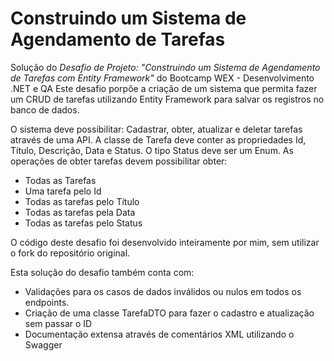 # Construindo um Sistema de Agendamento de Tarefas

Solução do *Desafio de Projeto: "Construindo um Sistema de Agendamento de Tarefas com Entity Framework"* do Bootcamp WEX - Desenvolvimento .NET e QA
Este desafio porpõe a criação de um sistema que permita fazer um CRUD de tarefas utilizando Entity Framework para salvar os registros no banco de dados.

O sistema deve possibilitar: Cadastrar, obter, atualizar e deletar tarefas através de uma API.
A classe de Tarefa deve conter as propriedades Id, Título, Descrição, Data e Status.
O tipo Status deve ser um Enum.
As operações de obter tarefas devem possibilitar obter: 
- Todas as Tarefas
- Uma tarefa pelo Id
- Todas as tarefas pelo Título
- Todas as tarefas pela Data
- Todas as tarefas pelo Status

O código deste desafio foi desenvolvido inteiramente por mim, sem utilizar o fork do repositório original.

Esta solução do desafio também conta com: 
- Validações para os casos de dados inválidos ou nulos em todos os endpoints.
- Criação de uma classe TarefaDTO para fazer o cadastro e atualização sem passar o ID
- Documentação extensa através de comentários XML utilizando o Swagger